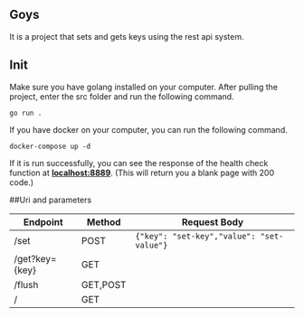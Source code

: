 ## Goys
It is a project that sets and gets keys using the rest api system.

## Init

Make sure you have golang installed on your computer. After pulling the project, enter the src folder and run the following command.
```shell
go run .
```

If you have docker on your computer, you can run the following command.
```shell
docker-compose up -d
```

If it is run successfully, you can see the response of the health check function at **[localhost:8889](localhost:8889)**. (This will return you a blank page with 200 code.)

##Uri and parameters

|  Endpoint |  Method | Request Body
| ------------ | ------------ | ------------ |
|  /set | POST  |  `{"key": "set-key","value": "set-value"} ` |
|  /get?key={key} | GET  |      |
| /flush | GET,POST | |
| / | GET | |

